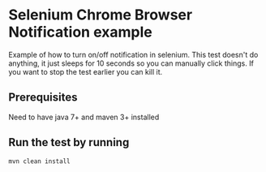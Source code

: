 # Selenium Chrome Browser Notification example

Example of how to turn on/off notification in selenium.
This test doesn't do anything, it just sleeps for 10 seconds so you can manually click things. If you want to stop the test earlier you can kill it.

## Prerequisites

Need to have java 7+ and maven 3+ installed

## Run the test by running

```bash
mvn clean install
```
